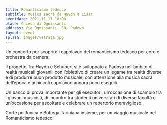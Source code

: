 ```yaml
---
title: Romanticismo tedesco
subtitle: Musica sacra da Haydn a Liszt
eventdate: 2021-11-17 18:00
place: Chiesa di Ognissanti
address: Via Ognissanti, 68, Padova
layout: event
splash: images/vetrata.jpg
---
```


Un concerto per scoprire i capolavori del romanticismo tedesco per coro e orchestra da camera.

Il progetto Tra Haydn e Schubert si è sviluppato a Padova
nell’ambito di realtà musicali giovanili con l’obiettivo di creare
un legame tra realtà diverse e di produrre buon prodotto musicale,
con attenzione alla musica sacra dell’epoca e ai piccoli capolavori
ancora poco eseguiti.

Un banco di prova importante per gli esecutori, un’occasione di
scambio tra i giovani musicisti, di incontro tra studenti
universitari di diverse facoltà e un’occasione per ascoltare e
celebrare un repertorio meraviglioso.

Corte polifonica e Bottega Tariniana insieme, per un viaggio
musicale nel Romanticismo tedesco!
